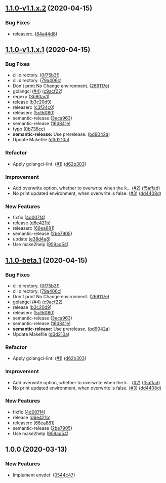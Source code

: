 ## [1.1.0-v1.1.x.2](https://github.com/locona/envdef/compare/v1.1.0-v1.1.x.1...v1.1.0-v1.1.x.2) (2020-04-15)


### Bug Fixes

* releaserc. ([84a44d8](https://github.com/locona/envdef/commit/84a44d8cab31d0bda882ca1779081db8639c2b58))

## [1.1.0-v1.1.x.1](https://github.com/locona/envdef/compare/v1.0.0...v1.1.0-v1.1.x.1) (2020-04-15)


### Bug Fixes

* cli directory. ([0f75b3f](https://github.com/locona/envdef/commit/0f75b3f7e1a6394dbaec54bf82ebc004c3b15f2c))
* cli directory. ([79a406c](https://github.com/locona/envdef/commit/79a406c8c02405e789e016da0783d31dadddc3c2))
* Don't print No Change environment. ([269117e](https://github.com/locona/envdef/commit/269117eac2204207ecb20cf581b880fe8c2f298d))
* golangci ([#4](https://github.com/locona/envdef/issues/4)) ([c9acf22](https://github.com/locona/envdef/commit/c9acf227a21300d14c116c4151f546b571726c79))
* regexp ([3b80ac1](https://github.com/locona/envdef/commit/3b80ac155f10a45a08604999c2838206b84a58fc))
* release ([b3c20d9](https://github.com/locona/envdef/commit/b3c20d94a186e97cfd3e1d832c8c64b6d6420a04))
* releaserc ([c3f34c0](https://github.com/locona/envdef/commit/c3f34c028d50fadea81aeede659f96ee3dda99e3))
* releaserc ([5c9d180](https://github.com/locona/envdef/commit/5c9d180afa74c12fff224b2e48549a26ba899beb))
* semantic-release ([3eca963](https://github.com/locona/envdef/commit/3eca963cd266d39417f2abc80749787c7ac0bcc4))
* semantic-release ([16d841e](https://github.com/locona/envdef/commit/16d841ed3bc6e6d97449c41dd77914d9d6f6e012))
* typo ([0b736cc](https://github.com/locona/envdef/commit/0b736cc597a33c31e303d8ae82a30b1ff197e2fb))
* **semantic-release:** Use prerelease. ([bd9042a](https://github.com/locona/envdef/commit/bd9042ad9abf4243a77458730db296e76bc3ecb0))
* Update Makefile ([d3d210a](https://github.com/locona/envdef/commit/d3d210aec6f7238e991317c15a9d5b245c07d4a0))


### Refactor

* Apply golangci-lint. ([#1](https://github.com/locona/envdef/issues/1)) ([d62b303](https://github.com/locona/envdef/commit/d62b303910d76c9a287982b6416786732b0ec3dc))


### Improvement

* Add overwrite option, whether to overwrite when the k… ([#2](https://github.com/locona/envdef/issues/2)) ([f5affad](https://github.com/locona/envdef/commit/f5affad94fb5c12bfcee0f0bc8f6c8a3fa6a51b9))
* No print updated environment, when overwrite is false. ([#3](https://github.com/locona/envdef/issues/3)) ([dd4408d](https://github.com/locona/envdef/commit/dd4408dd52e2847178b55e037fd1fc1b98952fcc))


### New Features

* fixfix ([4d007f4](https://github.com/locona/envdef/commit/4d007f44134a4f6c4d835c680725671c9ae5c62e))
* release ([d6e421b](https://github.com/locona/envdef/commit/d6e421b9f81d915192f2884600b3108ce9c2f6c4))
* releaserc ([68ea881](https://github.com/locona/envdef/commit/68ea8810d72728e7aab2ca994b08e0649688b44d))
* semantic-release ([2be7905](https://github.com/locona/envdef/commit/2be790519eb38d6946b2afc391461a6a87e334a0))
* update ([e38d4a8](https://github.com/locona/envdef/commit/e38d4a80aceb10567638ff4c7450aa7c300ab892))
* Use make2help ([959ad54](https://github.com/locona/envdef/commit/959ad54a64ea286b51a78bdf44d76802b83d7d23))

## [1.1.0-beta.1](https://github.com/locona/envdef/compare/v1.0.0...v1.1.0-beta.1) (2020-04-15)


### Bug Fixes

* cli directory. ([0f75b3f](https://github.com/locona/envdef/commit/0f75b3f7e1a6394dbaec54bf82ebc004c3b15f2c))
* cli directory. ([79a406c](https://github.com/locona/envdef/commit/79a406c8c02405e789e016da0783d31dadddc3c2))
* Don't print No Change environment. ([269117e](https://github.com/locona/envdef/commit/269117eac2204207ecb20cf581b880fe8c2f298d))
* golangci ([#4](https://github.com/locona/envdef/issues/4)) ([c9acf22](https://github.com/locona/envdef/commit/c9acf227a21300d14c116c4151f546b571726c79))
* release ([b3c20d9](https://github.com/locona/envdef/commit/b3c20d94a186e97cfd3e1d832c8c64b6d6420a04))
* releaserc ([5c9d180](https://github.com/locona/envdef/commit/5c9d180afa74c12fff224b2e48549a26ba899beb))
* semantic-release ([3eca963](https://github.com/locona/envdef/commit/3eca963cd266d39417f2abc80749787c7ac0bcc4))
* semantic-release ([16d841e](https://github.com/locona/envdef/commit/16d841ed3bc6e6d97449c41dd77914d9d6f6e012))
* **semantic-release:** Use prerelease. ([bd9042a](https://github.com/locona/envdef/commit/bd9042ad9abf4243a77458730db296e76bc3ecb0))
* Update Makefile ([d3d210a](https://github.com/locona/envdef/commit/d3d210aec6f7238e991317c15a9d5b245c07d4a0))


### Refactor

* Apply golangci-lint. ([#1](https://github.com/locona/envdef/issues/1)) ([d62b303](https://github.com/locona/envdef/commit/d62b303910d76c9a287982b6416786732b0ec3dc))


### Improvement

* Add overwrite option, whether to overwrite when the k… ([#2](https://github.com/locona/envdef/issues/2)) ([f5affad](https://github.com/locona/envdef/commit/f5affad94fb5c12bfcee0f0bc8f6c8a3fa6a51b9))
* No print updated environment, when overwrite is false. ([#3](https://github.com/locona/envdef/issues/3)) ([dd4408d](https://github.com/locona/envdef/commit/dd4408dd52e2847178b55e037fd1fc1b98952fcc))


### New Features

* fixfix ([4d007f4](https://github.com/locona/envdef/commit/4d007f44134a4f6c4d835c680725671c9ae5c62e))
* release ([d6e421b](https://github.com/locona/envdef/commit/d6e421b9f81d915192f2884600b3108ce9c2f6c4))
* releaserc ([68ea881](https://github.com/locona/envdef/commit/68ea8810d72728e7aab2ca994b08e0649688b44d))
* semantic-release ([2be7905](https://github.com/locona/envdef/commit/2be790519eb38d6946b2afc391461a6a87e334a0))
* Use make2help ([959ad54](https://github.com/locona/envdef/commit/959ad54a64ea286b51a78bdf44d76802b83d7d23))

## 1.0.0 (2020-03-13)


### New Features

* Implement envdef. ([0544c47](https://github.com/locona/envdef/commit/0544c47f8a3f3d07c73bd1219e68ae73c6e1efee))
